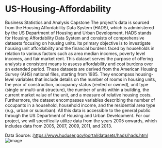 # US-Housing-Affordability

Business Statistics and Analysis Capstone
The project's data is sourced from the Housing Affordability Data System (HADS), which is administered by the US Department of Housing and Urban Development. HADS stands for Housing Affordability Data System and consists of comprehensive datasets focusing on housing units. Its primary objective is to investigate housing unit affordability and the financial burdens faced by households in relation to various factors such as area median incomes, poverty level incomes, and fair market rent. This dataset serves the purpose of offering analysts a consistent means to assess affordability and cost burdens over an extended period.
These datasets are derived from the American Housing Survey (AHS) national files, starting from 1985. They encompass housing-level variables that include details on the number of rooms in housing units, the year of construction, occupancy status (rented or owned), unit type (single or multi-unit structure), the number of units within a building, the current market value of the unit, and a measure of relative housing costs. Furthermore, the dataset encompasses variables describing the number of occupants in a household, household income, and the residential area type (e.g., urban or suburban). All this data is accessible to the general public through the US Department of Housing and Urban Development.
For our project, we will specifically utilize data from the years 2005 onwards, which includes data from 2005, 2007, 2009, 2011, and 2013.


Data Source: :https://www.huduser.gov/portal/datasets/hads/hads.html
![image](https://github.com/MLisman/US-Housing-Affordability/assets/128263136/2d42cd14-2ff8-4435-9051-3fd70608a4b9)
